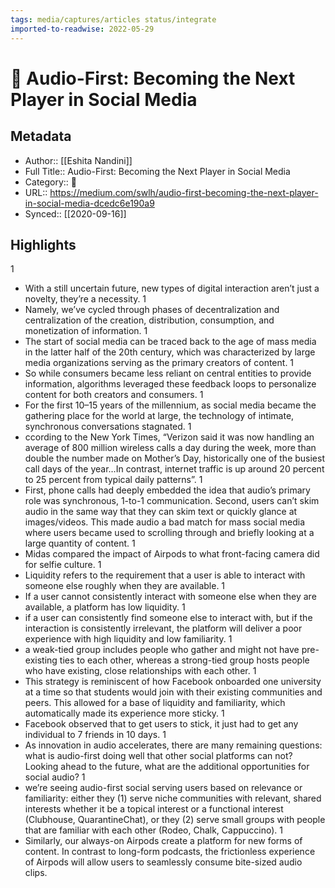 ```yaml
---
tags: media/captures/articles status/integrate
imported-to-readwise: 2022-05-29
---
```

# 📰 Audio-First: Becoming the Next Player in Social Media

## Metadata
- Author:: [[Eshita Nandini]]
- Full Title:: Audio-First: Becoming the Next Player in Social Media
- Category:: 📰
- URL:: https://medium.com/swlh/audio-first-becoming-the-next-player-in-social-media-dcedc6e190a9
- Synced:: [[2020-09-16]]

## Highlights
1
- With a still uncertain future, new types of digital interaction aren’t just a novelty, they’re a necessity.
1
- Namely, we’ve cycled through phases of decentralization and centralization of the creation, distribution, consumption, and monetization of information.
1
- The start of social media can be traced back to the age of mass media in the latter half of the 20th century, which was characterized by large media organizations serving as the primary creators of content.
1
- So while consumers became less reliant on central entities to provide information, algorithms leveraged these feedback loops to personalize content for both creators and consumers.
1
- For the first 10–15 years of the millennium, as social media became the gathering place for the world at large, the technology of intimate, synchronous conversations stagnated.
1
- ccording to the New York Times, “Verizon said it was now handling an average of 800 million wireless calls a day during the week, more than double the number made on Mother’s Day, historically one of the busiest call days of the year…In contrast, internet traffic is up around 20 percent to 25 percent from typical daily patterns”.
1
- First, phone calls had deeply embedded the idea that audio’s primary role was synchronous, 1-to-1 communication. Second, users can’t skim audio in the same way that they can skim text or quickly glance at images/videos. This made audio a bad match for mass social media where users became used to scrolling through and briefly looking at a large quantity of content.
1
- Midas compared the impact of Airpods to what front-facing camera did for selfie culture.
1
- Liquidity refers to the requirement that a user is able to interact with someone else roughly when they are available.
1
- If a user cannot consistently interact with someone else when they are available, a platform has low liquidity.
1
- if a user can consistently find someone else to interact with, but if the interaction is consistently irrelevant, the platform will deliver a poor experience with high liquidity and low familiarity.
1
- a weak-tied group includes people who gather and might not have pre-existing ties to each other, whereas a strong-tied group hosts people who have existing, close relationships with each other.
1
- This strategy is reminiscent of how Facebook onboarded one university at a time so that students would join with their existing communities and peers. This allowed for a base of liquidity and familiarity, which automatically made its experience more sticky.
1
- Facebook observed that to get users to stick, it just had to get any individual to 7 friends in 10 days.
1
- As innovation in audio accelerates, there are many remaining questions: what is audio-first doing well that other social platforms can not? Looking ahead to the future, what are the additional opportunities for social audio?
1
- we’re seeing audio-first social serving users based on relevance or familiarity: either they (1) serve niche communities with relevant, shared interests whether it be a topical interest or a functional interest (Clubhouse, QuarantineChat), or they (2) serve small groups with people that are familiar with each other (Rodeo, Chalk, Cappuccino).
1
- Similarly, our always-on Airpods create a platform for new forms of content. In contrast to long-form podcasts, the frictionless experience of Airpods will allow users to seamlessly consume bite-sized audio clips.
